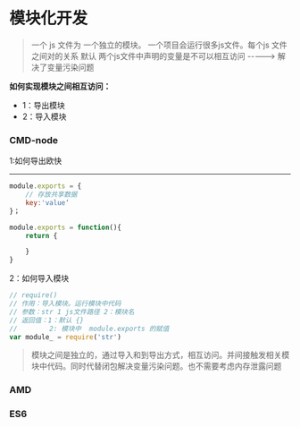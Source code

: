 # 模块化开发

> 一个 js 文件为 一个独立的模块。
> 一个项目会运行很多js文件。每个js 文件之间对的关系
> 默认 两个js文件中声明的变量是不可以相互访问  -----> 解决了变量污染问题

**如何实现模块之间相互访问：**
- 1：导出模块
- 2：导入模块

### CMD-node

1:如何导出欧快
****
~~~js
module.exports = {
    // 存放共享数据
    key:'value‘
}；
~~~

~~~js
module.exports = function(){
    return {

    }
}
~~~

2：如何导入模块
~~~js
// require() 
// 作用：导入模块。运行模块中代码
// 参数：str 1 js文件路径 2：模块名
// 返回值：1：默认 {}
//        2: 模块中  module.exports 的赋值
var module_ = require('str')
~~~

> 模块之间是独立的，通过导入和到导出方式，相互访问。并间接触发相关模块中代码。同时代替闭包解决变量污染问题。也不需要考虑内存泄露问题

### AMD


### ES6